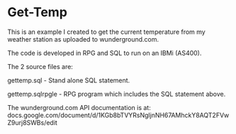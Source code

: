 # Get-Temp
This is an example I created to get the current temperature from my weather station as uploaded to wunderground.com.  

The code is developed in RPG and SQL to run on an IBMi (AS400).

The 2 source files are:

gettemp.sql - Stand alone SQL statement.

gettemp.sqlrpgle - RPG program which includes the SQL statement above. 

The wunderground.com API documentation is at: docs.google.com/document/d/1KGb8bTVYRsNgljnNH67AMhckY8AQT2FVwZ9urj8SWBs/edit 

